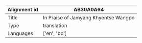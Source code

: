 |Alignment id | AB30A0A64
| --- | --- 
|Title | In Praise of Jamyang Khyentse Wangpo 
|Type | translation
|Languages | ['en', 'bo']